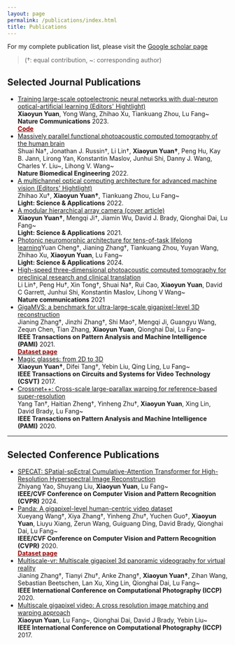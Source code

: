 ```yaml
---
layout: page
permalink: /publications/index.html
title: Publications
---
```


For my complete publication list, please visit the [Google scholar page](https://scholar.google.com/citations?user=MrEV0uwAAAAJ&hl=en)

> (†: equal contribution, ~: corresponding author)

## Selected Journal Publications

- [Training large-scale optoelectronic neural networks with dual-neuron optical-artificial learning (Editors' Hightlight)](https://www.nature.com/articles/s41467-023-42984-y)<br>**Xiaoyun Yuan**, Yong Wang, Zhihao Xu, Tiankuang Zhou, Lu Fang~<br> **Nature Communications** 2023.<br>[**<font color="#990000">Code</font>**](https://github.com/yuanxy92/DANTE)
- [Massively parallel functional photoacoustic computed tomography of the human brain](https://www.nature.com/articles/s41551-021-00735-8)<br>Shuai Na†, Jonathan J. Russin†, Li Lin†, **Xiaoyun Yuan†**, Peng Hu, Kay B. Jann, Lirong Yan, Konstantin Maslov, Junhui Shi, Danny J. Wang, Charles Y. Liu~, Lihong V. Wang~<br> **Nature Biomedical Engineering** 2022.
- [A multichannel optical computing architecture for advanced machine vision (Editors' Hightlight)](https://www.nature.com/articles/s41377-022-00945-y)<br>Zhihao Xu†, **Xiaoyun Yuan†**, Tiankuang Zhou, Lu Fang~<br> **Light: Science & Applications** 2022.
- [A modular hierarchical array camera (cover article)](https://www.nature.com/articles/s41377-021-00485-x)<br>**Xiaoyun Yuan†**, Mengqi Ji†, Jiamin Wu, David J. Brady, Qionghai Dai, Lu Fang~<br> **Light: Science & Applications** 2021.
- [Photonic neuromorphic architecture for tens-of-task lifelong learning](https://www.nature.com/articles/s41377-024-01395-4)Yuan Cheng†, Jianing Zhang†, Tiankuang Zhou, Yuyan Wang, Zhihao Xu, **Xiaoyun Yuan**, Lu Fang~<br> **Light: Science & Applications** 2024.
- [High-speed three-dimensional photoacoustic computed tomography for preclinical research and clinical translation](https://www.nature.com/articles/s41467-021-21232-1)<br>Li Lin†, Peng Hu†, Xin Tong†, Shuai Na†, Rui Cao, **Xiaoyun Yuan**, David C Garrett, Junhui Shi, Konstantin Maslov, Lihong V Wang~<br> **Nature communications** 2021
- [GigaMVS: a benchmark for ultra-large-scale gigapixel-level 3D reconstruction](https://ieeexplore.ieee.org/abstract/document/9547729)<br>Jianing Zhang†, Jinzhi Zhang†, Shi Mao†, Mengqi Ji, Guangyu Wang, Zequn Chen, Tian Zhang, **Xiaoyun Yuan**, Qionghai Dai, Lu Fang~<br> **IEEE Transactions on Pattern Analysis and Machine Intelligence (PAMI)** 2021.<br>[**<font color="#990000">Dataset page</font>**](https://gigavision.cn/data/news?nav=GigaMVS%20RAWDATA&type=nav&t=1731982252980)
- [Magic glasses: from 2D to 3D](https://ieeexplore.ieee.org/abstract/document/7457667/)<br>**Xiaoyun Yuan†**, Difei Tang†, Yebin Liu, Qing Ling, Lu Fang~<br> **IEEE Transactions on Circuits and Systems for Video Technology (CSVT)** 2017.
- [Crossnet++: Cross-scale large-parallax warping for reference-based super-resolution](https://ieeexplore.ieee.org/abstract/document/9099445/)<br>Yang Tan†, Haitian Zheng†, Yinheng Zhu†, **Xiaoyun Yuan**, Xing Lin, David Brady, Lu Fang~<br> **IEEE Transactions on Pattern Analysis and Machine Intelligence (PAMI)** 2020.

---

## Selected Conference Publications

- [SPECAT: SPatial-spEctral Cumulative-Attention Transformer for High-Resolution Hyperspectral Image Reconstruction](https://openaccess.thecvf.com/content/CVPR2024/html/Yao_SPECAT_SPatial-spEctral_Cumulative-Attention_Transformer_for_High-Resolution_Hyperspectral_Image_Reconstruction_CVPR_2024_paper.html)<br>Zhiyang Yao, Shuyang Liu, **Xiaoyun Yuan**, Lu Fang~<br> **IEEE/CVF Conference on Computer Vision and Pattern Recognition (CVPR)** 2024.
- [Panda: A gigapixel-level human-centric video dataset](https://openaccess.thecvf.com/content_CVPR_2020/html/Wang_PANDA_A_Gigapixel-Level_Human-Centric_Video_Dataset_CVPR_2020_paper.html)<br>Xueyang Wang†, Xiya Zhang†, Yinheng Zhu†, Yuchen Guo†, **Xiaoyun Yuan**, Liuyu Xiang, Zerun Wang, Guiguang Ding, David Brady, Qionghai Dai, Lu Fang~<br> **IEEE/CVF Conference on Computer Vision and Pattern Recognition (CVPR)** 2020.<br>[**<font color="#990000">Dataset page</font>**](https://gigavision.cn/data/news?nav=DataSet%20Panda&type=nav&t=1731982080864)
- [Multiscale-vr: Multiscale gigapixel 3d panoramic videography for virtual reality](https://ieeexplore.ieee.org/abstract/document/9105244)<br>Jianing Zhang†, Tianyi Zhu†, Anke Zhang†, **Xiaoyun Yuan†**, Zihan Wang, Sebastian Beetschen, Lan Xu, Xing Lin, Qionghai Dai, Lu Fang~<br> **IEEE International Conference on Computational Photography (ICCP)** 2020.
- [Multiscale gigapixel video: A cross resolution image matching and warping approach](https://ieeexplore.ieee.org/abstract/document/7951481)<br>**Xiaoyun Yuan**, Lu Fang~, Qionghai Dai, David J Brady, Yebin Liu~<br> **IEEE International Conference on Computational Photography (ICCP)** 2017.

<!-- ## Ongoing Project

- Intelligent Communication Systems for Internet of Everything (Supervised by [Prof. Özgür Akan](https://www.eng.cam.ac.uk/profiles/oba21))

To match the ubiquitous connectivity and heterogeneous networking characteristics of the universe, IoE also integrates new IoXs into its framework. **Internet of Nano Things (IoNT)**, for example, is poised to increase the resolution of cyber-physical interfaces and bring connectivity into uncharted territories, e.g., inside the human body, with the networks of smart biological agents. **Internet of People and Senses (IoPS)**, as another example, refers to the conceptual transfer of information and even skills between humans besides the nonverbal communication of senses, e.g., olfaction and gustation. We aim to design and implement new intelligent communication techniques for the **Internet of Everything**.

<br>

--- -->

<!-- ## Degree Thesis

- [Hybrid Detection Mechanism for Spoofing Attacks in Bluetooth Low Energy Networks](https://caihanlin.com/mypaper/thesis/UG-thesis.pdf)<br>**Hanlin Cai** (Advisor: Zhezhuang Xu). **Best Bachelor Thesis Award** (Top 1/300).<br>Proposal paper has been accepted by AAAI 2024<br>Expect to submit a long paper to KDD 2024.

- [Industrial Inspection System based on Intelligent IoT and Bionic Quadruped Robot](https://caihanlin.com/mypaper/thesis/IP-report.pdf)<br>**Hanlin Cai** (Advisor: Zhezhuang Xu, Yuxiong Xia). Junior-year Intern Program.<br>Industrial Placement at China Huading Tech and IIoT Lab<br>

  <br>

---

## Early Project

- [Proposal: Securing Billion Bluetooth Devices leveraging Learning-based Techniques](https://ojs.aaai.org/index.php/AAAI/article/view/30544)<br>*Final year project (FYP).*<br>**Hanlin Cai** (Advisors: Zhezhuang Xu, Tozammel Hossain)<br>The 38th Annual AAAI Conference on Artificial Intelligence (AAAI 2024), Undergraduate Consortium.<br>Vancouver, Canada. February, 2024.

- Optimizing Traffic Sign Detection System Using Deep Residual Neural Networks Combined with Analytic Hierarchy Process Model<br>*Junior-year course design.*<br>**Hanlin Cai**, Zheng Li, Jiaqi Hu, Wei Hong Lim, Sew Sun Tiang, Mastaneh Mokayef, Chin Hong Wong<br>The 28th International Conference on Artificial Life and Robotics.<br>Beppu, Japan. February, 2023.<br>Recommended for expanding publication in the Journal of Advances in Artificial Life Robotics (EI Compendex).

- An IoT Garbage Monitoring System for Effective Garbage Management<br>*First-year course design.*<br>**Hanlin Cai**, Jiaqi Hu, Zheng Li, Wei Hong Lim, Mastaneh Mokayef, Chin Hong Wong<br>The 4th International Conference on Computer Engineering, Network and Intelligent Multimedia<br>Surabaya, Indonesia. November, 2022 (EI Compendex).<br>

  <br> -->
